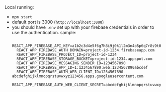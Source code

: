 Local running:
- `npm start`
- default port is 3000 (`http://localhost:3000`)
- you should have `.env` set up with your firebase credentials in order to use the authentication.
  sample:
  ```
    REACT_APP_FIREBASE_API_KEY=a1b2c3d4e5f6g7h8i9j0k1l2m3n4o5p6q7r8s9t0
    REACT_APP_FIREBASE_AUTH_DOMAIN=project-id-1234.firebaseapp.com
    REACT_APP_FIREBASE_PROJECT_ID=project-id-1234
    REACT_APP_FIREBASE_STORAGE_BUCKET=project-id-1234.appspot.com
    REACT_APP_FIREBASE_MESSAGING_SENDER_ID=1234567890
    REACT_APP_FIREBASE_APP_ID=1:1234567890:web:1234567890abcdef
    REACT_APP_FIREBASE_AUTH_WEB_CLIENT_ID=1234567890-abcdefghijklmnopqrstuvwxyz123456.apps.googleusercontent.com
    REACT_APP_FIREBASE_AUTH_WEB_CLIENT_SECRET=abcdefghijklmnopqrstuvwxyz1234567890
  ```